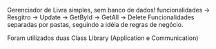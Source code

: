 Gerenciador de Livra simples, sem banco de dados!
funcionalidades
-> Resgitro
-> Update
-> GetById
-> GetAll
-> Delete
Funcionalidades separadas por pastas, seguindo a idéia de regras de negócio.


Foram utilizados duas Class Library (Application e Communication)
